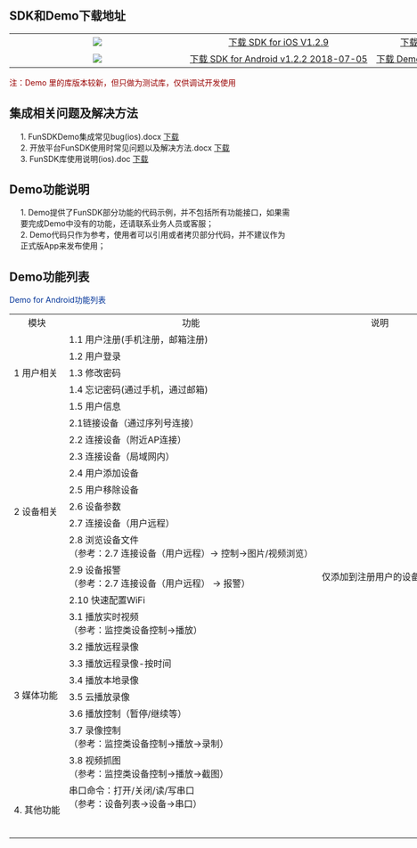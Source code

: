 ## SDK和Demo下载地址

<style>
	#table1{
		width:1000px;
		border-collapse:collapse;
		text-align:center;
	}
	table tr:hover{
	    background-color:#f5f5f5;
	}

</style>
<table id="table1">
<tr>
	<td style="width:300px;"><img src="http://open.xmeye.net/upload/image/20160516/1463375682024076806.png"></td>
	<td><a href="http://xmopen.ks3-cn-beijing.ksyun.com/funsdk/ios/FunSDK.framework_IOS_ForCustom_V1.2.9_180329.zip">
		下载 SDK for iOS V1.2.9</a></td>
	<td><a href="https://codeload.github.com/xmeye-team/FunSDKDemo_iOS/zip/master">
		下载 Demo  for iOS 2018-12-25</a></td>
</tr>
	
<tr>
	<td><img src="http://open.xmeye.net/upload/image/20160516/1463375687266037320.png"></td>
	<td><a href="http://xmopen.ks3-cn-beijing.ksyun.com/funsdk/android/FunSDKLibs_ReleaseV1.2.2_20180705.zip">
		下载 SDK for Android v1.2.2 2018-07-05</a></td>
	<td><a href="http://xmopen.ks3-cn-beijing.ksyun.com/funsdk/android/FunSDKDemo_v1.4.0_20171127.zip">
		下载 Demo for Android v1.4.0 2017-11-27</a> </td>
</tr>
</table>

<label style="color:#900"> 注：Demo 里的库版本较新，但只做为测试库，仅供调试开发使用</label>

## 集成相关问题及解决方法

<div style="margin-left:20px;">
1. FunSDKDemo集成常见bug(ios).docx  <a href="http://xmopen.ks3-cn-beijing.ksyun.com/funsdk/ios/FunSDKDemo%E9%9B%86%E6%88%90%E5%B8%B8%E8%A7%81bug%28iOS%29.docx">下载</a><br/>
2. 开放平台FunSDK使用时常见问题以及解决方法.docx  <a href="http://xmopen.ks3-cn-beijing.ksyun.com/funsdk/SDK/%E5%BC%80%E6%94%BE%E5%B9%B3%E5%8F%B0FunSDK%E4%BD%BF%E7%94%A8%E6%97%B6%E5%B8%B8%E8%A7%81%E9%97%AE%E9%A2%98%E4%BB%A5%E5%8F%8A%E8%A7%A3%E5%86%B3%E6%96%B9%E6%B3%95.docx"> 下载 </a><br/>    
3. FunSDK库使用说明(ios).doc   <a href="http://xmopen.ks3-cn-beijing.ksyun.com/funsdk/ios/FunSDK%E5%BA%93%E4%BD%BF%E7%94%A8%E8%AF%B4%E6%98%8E%28IOS%29.docx">下载</a> <br/>
</div>

## Demo功能说明

<div style="margin-left:20px;">
    1. Demo提供了FunSDK部分功能的代码示例，并不包括所有功能接口，如果需要完成Demo中没有的功能，还请联系业务人员或客服；<br/>
    2. Demo代码只作为参考，使用者可以引用或者拷贝部分代码，并不建议作为正式版App来发布使用；<br/>
</div>

## Demo功能列表

<style>
	#table2{
		width:1000px;
		border-collapse:collapse;
	}
	#table2 tr{
		text-align:left;
	}
</style>
<div>
<label style="color:#039">Demo for Android功能列表</label>
<table id="table2">
<tr style="text-align:center"><td>模块</td><td>功能</td><td>说明</td></tr>
<tr><td rowspan="5">1 用户相关</td><td>1.1 用户注册(手机注册，邮箱注册)</td><td> </td></tr>
<tr><td>1.2 用户登录</td><td> </td></tr>
<tr><td>1.3 修改密码</td><td></td></tr>
<tr><td>1.4 忘记密码(通过手机，通过邮箱)</td><td></td></tr>
<tr><td>1.5 用户信息</td><td></td></tr>
<tr><td rowspan="10">2 设备相关</td><td>2.1链接设备（通过序列号连接）</td><td>  </td></tr>
<tr><td>2.2 连接设备（附近AP连接）</td><td>  </td></tr>
<tr><td>2.3 连接设备（局域网内）</td><td>  </td></tr>
<tr><td>2.4 用户添加设备</td><td>  </td></tr>
<tr><td>2.5 用户移除设备</td><td>  </td></tr>
<tr><td>2.6 设备参数</td><td>  </td></tr>
<tr><td>2.7 连接设备（用户远程）</td><td>  </td></tr>
<tr><td>2.8 浏览设备文件<br/>
（参考：2.7 连接设备（用户远程）-> 控制->图片/视频浏览）</td><td>  </td></tr>
<tr><td>2.9 设备报警<br/>
（参考：2.7 连接设备（用户远程） -> 报警）</td><td> 仅添加到注册用户的设备可用</td></tr>
<tr><td>2.10 快速配置WiFi</td><td>  </td></tr>
<tr><td rowspan="8">3 媒体功能</td><td>3.1 播放实时视频<br/>
（参考：监控类设备控制->播放）</td><td>  </td></tr></tr>
<tr><td>3.2 播放远程录像</td><td>  </td></tr>
<tr><td>3.3 播放远程录像-按时间</td><td>  </td></tr>
<tr><td>3.4 播放本地录像</td><td>  </td></tr>
<tr><td>3.5 云播放录像</td><td>  </td></tr>
<tr><td>3.6 播放控制（暂停/继续等）</td><td>  </td></tr>
<tr><td>3.7 录像控制<br/>
（参考：监控类设备控制->播放->录制）</td><td>  </td></tr>
<tr><td>3.8 视频抓图<br/>
（参考：监控类设备控制->播放->截图）</td><td>  </td></tr>
<tr><td rowspan="2">4. 其他功能</td><td>串口命令：打开/关闭/读/写串口<br/>
（参考：设备列表->设备->串口）
</td><td>  </td></tr>
<tr><td>     </td><td>  <br/><br/></td><tr>
</table>
</div>
